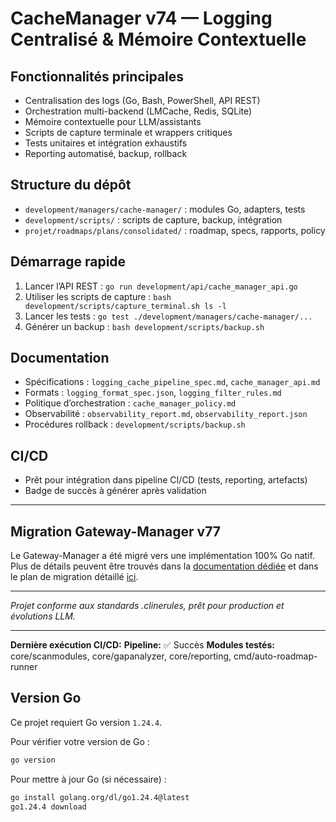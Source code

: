 # CacheManager v74 — Logging Centralisé & Mémoire Contextuelle

## Fonctionnalités principales

- Centralisation des logs (Go, Bash, PowerShell, API REST)
- Orchestration multi-backend (LMCache, Redis, SQLite)
- Mémoire contextuelle pour LLM/assistants
- Scripts de capture terminale et wrappers critiques
- Tests unitaires et intégration exhaustifs
- Reporting automatisé, backup, rollback

## Structure du dépôt

- `development/managers/cache-manager/` : modules Go, adapters, tests
- `development/scripts/` : scripts de capture, backup, intégration
- `projet/roadmaps/plans/consolidated/` : roadmap, specs, rapports, policy

## Démarrage rapide

1. Lancer l’API REST : `go run development/api/cache_manager_api.go`
2. Utiliser les scripts de capture : `bash development/scripts/capture_terminal.sh ls -l`
3. Lancer les tests : `go test ./development/managers/cache-manager/...`
4. Générer un backup : `bash development/scripts/backup.sh`

## Documentation

- Spécifications : `logging_cache_pipeline_spec.md`, `cache_manager_api.md`
- Formats : `logging_format_spec.json`, `logging_filter_rules.md`
- Politique d’orchestration : `cache_manager_policy.md`
- Observabilité : `observability_report.md`, `observability_report.json`
- Procédures rollback : `development/scripts/backup.sh`

## CI/CD

- Prêt pour intégration dans pipeline CI/CD (tests, reporting, artefacts)
- Badge de succès à générer après validation

---

## Migration Gateway-Manager v77

Le Gateway-Manager a été migré vers une implémentation 100% Go natif. Plus de détails peuvent être trouvés dans la [documentation dédiée](docs/gateway-manager.md) et dans le plan de migration détaillé [ici](projet/roadmaps/plans/consolidated/plan-dev-v77-migration-gateway-manager.md).

---

*Projet conforme aux standards .clinerules, prêt pour production et évolutions LLM.*

---
**Dernière exécution CI/CD:** 
**Pipeline:** ✅ Succès
**Modules testés:** core/scanmodules, core/gapanalyzer, core/reporting, cmd/auto-roadmap-runner

## Version Go

Ce projet requiert Go version `1.24.4`.

Pour vérifier votre version de Go :
```bash
go version
```

Pour mettre à jour Go (si nécessaire) :
```bash
go install golang.org/dl/go1.24.4@latest
go1.24.4 download
```
